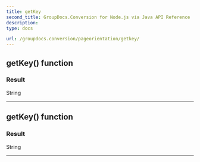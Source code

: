 ```yaml
---
title: getKey
second_title: GroupDocs.Conversion for Node.js via Java API Reference
description: 
type: docs

url: /groupdocs.conversion/pageorientation/getkey/
---
```


## getKey()  function


### Result
String


---


## getKey()  function


### Result
String


---


